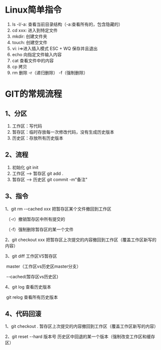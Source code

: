# Linux简单指令

1. ls  -l/-a:	 查看当前目录结构（-a:查看所有的，包含隐藏的）
2. cd xxx:      进入到特定文件
3. mkdir:       创建文件夹
4. touch:       创建空文件
5. vi:               i=>进入插入模式      ESC + WQ 保存并且退出
6. echo          向指定文件输入内容
7. cat              查看文件中的内容
8. cp               拷贝
9. rm              删除    -r（递归删除）   -f（强制删除）

# GIT的常规流程

## 1、分区

1. 工作区：写代码
2. 暂存区：临时存放每一次修改代码，没有生成历史版本
3. 历史区：存放所有历史版本

## 2、流程

1. 初始化 git init
2. 工作区  --> 暂存区     git add .
3. 暂存区  -->  历史区    git commit -m"备注"

## 3、指令

1、git rm --cached  xxx   把暂存区某个文件撤回到工作区   

​	（-r）撤销暂存区中所有提交的   

​	（-f）强制删除暂存区的某一个文件

2、git checkout xxx   把暂存区上次提交的内容撤回到工作区（覆盖工作区新写的内容）

3、git  diff  工作区VS暂存区   

​	  master（工作区vs历史区master分支）  

​	  --cached(暂存区vs历史区)

4、git  log    查看历史版本

​      git relog   查看所有历史版本

## 4、代码回滚

1、git checkout .	暂存区上次提交的内容撤回到工作区（覆盖工作区新写的内容）

2、git reset --hard 版本号  历史区中回退的某一个版本（强制改变工作区和缓存区）